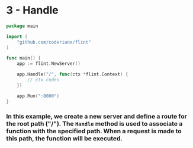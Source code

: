 # 3 - Handle

```go
package main

import (  
    "github.com/coderianx/flint"  
)  

func main() {
    app := flint.NewServer()

    app.Handle("/", func(ctx *flint.Context) {
        // ctx codes
    })

    app.Run(":8000")
}
```

### In this example, we create a new server and define a route for the root path ("/"). The `Handle` method is used to associate a function with the specified path. When a request is made to this path, the function will be executed.